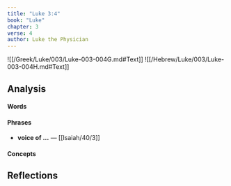 ```yaml
---
title: "Luke 3:4"
book: "Luke"
chapter: 3
verse: 4
author: Luke the Physician
---
```

![[/Greek/Luke/003/Luke-003-004G.md#Text]]
![[/Hebrew/Luke/003/Luke-003-004H.md#Text]]

## Analysis

#### Words

#### Phrases
- **voice of ...** — [[Isaiah/40/3]]

#### Concepts

## Reflections
